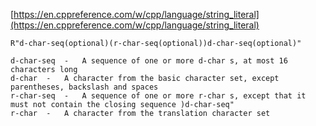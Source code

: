 
[https://en.cppreference.com/w/cpp/language/string_literal](https://en.cppreference.com/w/cpp/language/string_literal)

```text
R"d-char-seq(optional)(r-char-seq(optional))d-char-seq(optional)"

d-char-seq	-	A sequence of one or more d-char s, at most 16 characters long
d-char	-	A character from the basic character set, except parentheses, backslash and spaces
r-char-seq	-	A sequence of one or more r-char s, except that it must not contain the closing sequence )d-char-seq"
r-char	-	A character from the translation character set
```
